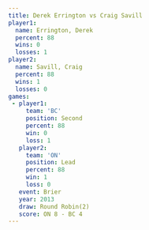 ```yaml
---
title: Derek Errington vs Craig Savill
player1:                
  name: Errington, Derek
  percent: 88           
  wins: 0               
  losses: 1             
player2:                
  name: Savill, Craig   
  percent: 88           
  wins: 1               
  losses: 0             
games:
 - player1:          
     team: 'BC'      
     position: Second
     percent: 88     
     win: 0          
     loss: 1         
   player2:        
     team: 'ON'    
     position: Lead
     percent: 88   
     win: 1        
     loss: 0       
   event: Brier        
   year: 2013          
   draw: Round Robin(2)
   score: ON 8 - BC 4  
---
```

